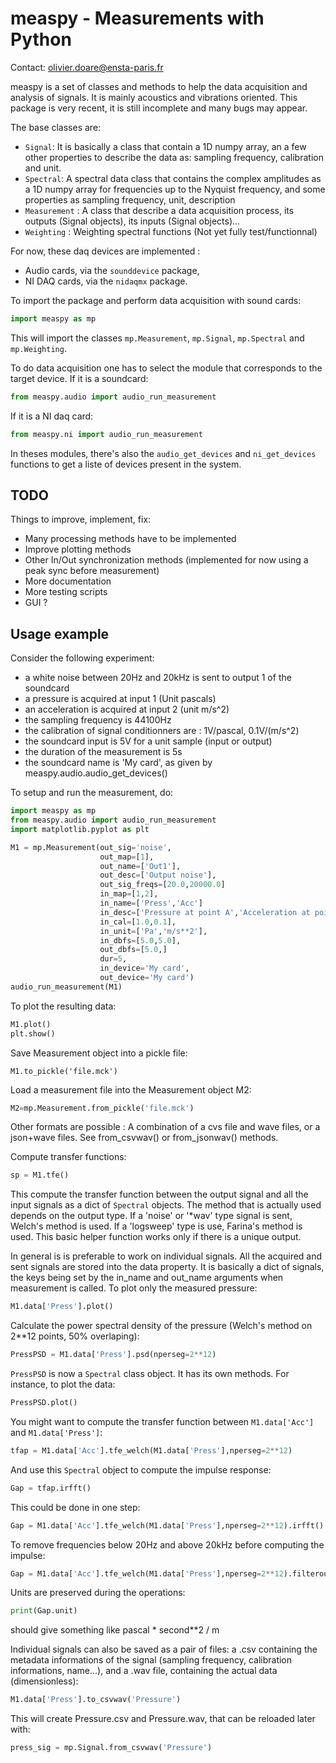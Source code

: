 # measpy - Measurements with Python

Contact: olivier.doare@ensta-paris.fr

measpy is a set of classes and methods to help the data acquisition and analysis of signals. It is mainly acoustics and vibrations oriented. This package is very recent, it is still incomplete and many bugs may appear.

The base classes are:
- ```Signal```: It is basically a class that contain a 1D numpy array, an a few other properties to describe the data as: sampling frequency, calibration and unit.
- ```Spectral```: A spectral data class that contains the complex amplitudes as a 1D numpy array for frequencies up to the Nyquist frequency, and some properties as sampling frequency, unit, description
- ```Measurement``` : A class that describe a data acquisition process, its outputs (Signal objects), its inputs (Signal objects)...
- ```Weighting``` : Weighting spectral functions (Not yet fully test/functionnal)

For now, these daq devices are implemented :
- Audio cards, via the ```sounddevice``` package,
- NI DAQ cards, via the ```nidaqmx``` package.

To import the package and perform data acquisition with sound cards:
```python
import measpy as mp
```
This will import the classes ```mp.Measurement```, ```mp.Signal```, ```mp.Spectral``` and ```mp.Weighting```.

To do data acquisition one has to select the module that corresponds to the target device. If it is a soundcard:
```python
from measpy.audio import audio_run_measurement
```
If it is a NI daq card:
```python
from measpy.ni import audio_run_measurement
```

In theses modules, there's also the ```audio_get_devices``` and ```ni_get_devices``` functions to get a liste of devices present in the system.

## TODO

Things to improve, implement, fix:
- Many processing methods have to be implemented
- Improve plotting methods
- Other In/Out synchronization methods (implemented for now using a peak sync before measurement)
- More documentation
- More testing scripts
- GUI ?

## Usage example

Consider the following experiment:
- a white noise between 20Hz and 20kHz is sent to output 1 of the soundcard
- a pressure is acquired at input 1 (Unit pascals)
- an acceleration is acquired at input 2 (unit m/s^2)
- the sampling frequency is 44100Hz
- the calibration of signal conditionners are : 1V/pascal, 0.1V/(m/s^2)
- the soundcard input is 5V for a unit sample (input or output)
- the duration of the measurement is 5s
- the soundcard name is 'My card', as given by measpy.audio.audio_get_devices()

To setup and run the measurement, do:
```python
import measpy as mp
from measpy.audio import audio_run_measurement
import matplotlib.pyplot as plt

M1 = mp.Measurement(out_sig='noise',
                    out_map=[1],
                    out_name=['Out1'],
                    out_desc=['Output noise'],
                    out_sig_freqs=[20.0,20000.0]
                    in_map=[1,2],
                    in_name=['Press','Acc']
                    in_desc=['Pressure at point A','Acceleration at point B'],
                    in_cal=[1.0,0.1],
                    in_unit=['Pa','m/s**2'],
                    in_dbfs=[5.0,5.0],
                    out_dbfs=[5.0,]
                    dur=5,
                    in_device='My card',
                    out_device='My card')
audio_run_measurement(M1)
```

To plot the resulting data:
```python
M1.plot()
plt.show()
```

Save Measurement object into a pickle file:
```
M1.to_pickle('file.mck')
```

Load a measurement file into the Measurement object M2:
```python
M2=mp.Measurement.from_pickle('file.mck')
```
Other formats are possible : A combination of a cvs file and wave files, or a json+wave files. See from_csvwav() or from_jsonwav() methods.

Compute transfer functions:
```python
sp = M1.tfe()
```
This compute the transfer function between the output signal and all the input signals as a dict of ```Spectral``` objects. The method that is actually used depends on the output type. If a 'noise' or '*wav' type signal is sent, Welch's method is used. If a 'logsweep' type is use, Farina's method is used. This basic helper function works only if there is a unique output.

In general is is preferable to work on individual signals. All the acquired and sent signals are stored into the data property. It is basically a dict of signals, the keys being set by the in_name and out_name arguments when measurement is called. To plot only the measured pressure:
```python
M1.data['Press'].plot()
```

Calculate the power spectral density of the pressure (Welch's method on 2**12 points, 50% overlaping):
```python
PressPSD = M1.data['Press'].psd(nperseg=2**12)
```

```PressPSD``` is now a ```Spectral``` class object. It has its own methods. For instance, to plot the data:
```python
PressPSD.plot()
```

You might want to compute the transfer function between ```M1.data['Acc']``` and ```M1.data['Press']```:
```python
tfap = M1.data['Acc'].tfe_welch(M1.data['Press'],nperseg=2**12)
```

And use this ```Spectral``` object to compute the impulse response:
```python
Gap = tfap.irfft()
```

This could be done in one step:
```python
Gap = M1.data['Acc'].tfe_welch(M1.data['Press'],nperseg=2**12).irfft()
```

To remove frequencies below 20Hz and above 20kHz before computing the impulse:
```python
Gap = M1.data['Acc'].tfe_welch(M1.data['Press'],nperseg=2**12).filterout([20,20000]).irfft()
```

Units are preserved during the operations:
```python
print(Gap.unit)
```
should give something like pascal * second**2 / m

Individual signals can also be saved as a pair of files: a .csv containing the metadata informations of the signal (sampling frequency, calibration informations, name...), and a .wav file, containing the actual data (dimensionless):
```python
M1.data['Press'].to_csvwav('Pressure')
```
This will create Pressure.csv and Pressure.wav, that can be reloaded later with:
```python
press_sig = mp.Signal.from_csvwav('Pressure')
```
